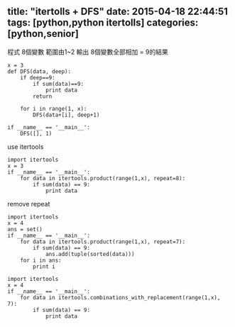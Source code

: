title: "itertolls + DFS"
date: 2015-04-18 22:44:51
tags: [python,python itertolls]
categories: [python,senior]
---
程式 8個變數 範圍由1~2
輸出 8個變數全部相加 = 9的結果


```
x = 3
def DFS(data, deep):
    if deep==9:
        if sum(data)==9:
            print data
        return

    for i in range(1, x):
        DFS(data+[i], deep+1)

if __name__ == '__main__':
    DFS([], 1)
```

use itertools
```
import itertools
x = 3
if __name__ == '__main__':
    for data in itertools.product(range(1,x), repeat=8):
        if sum(data) == 9:
            print data
```

remove repeat
```
import itertools
x = 4
ans = set()
if __name__ == '__main__':
    for data in itertools.product(range(1,x), repeat=7):
        if sum(data) == 9:
            ans.add(tuple(sorted(data)))
    for i in ans:
        print i
```

```
import itertools
x = 4
if __name__ == '__main__':
    for data in itertools.combinations_with_replacement(range(1,x), 7):
        if sum(data) == 9:
            print data
```